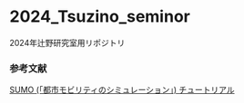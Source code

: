 # 2024_Tsuzino_seminor
2024年辻野研究室用リポジトリ

### 参考文献
[SUMO (「都市モビリティのシミュレーション」) チュートリアル](https://www.youtube.com/watch?v=zQH1n0Fvxes&t=553s&ab_channel=EthanPng)